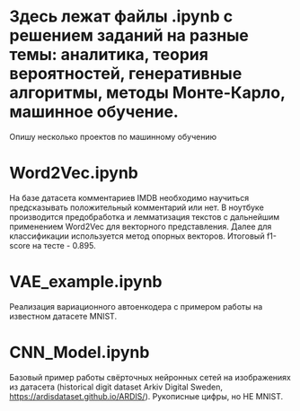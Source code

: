 # Здесь лежат файлы .ipynb с решением заданий на разные темы: аналитика, теория вероятностей, генеративные алгоритмы, методы Монте-Карло, машинное обучение.
Опишу несколько проектов по машинному обучению
# Word2Vec.ipynb
На базе датасета комментариев IMDB необходимо научиться предсказывать положительный комментарий или нет. В ноутбуке производится предобработка и лемматизация текстов с дальнейшим применением Word2Vec для векторного представления. Далее для классификации используется метод опорных векторов. Итоговый f1-score на тесте - 0.895.
# VAE_example.ipynb
Реализация вариационного автоенкодера с примером работы на известном датасете MNIST.
# CNN_Model.ipynb
Базовый пример работы свёрточных нейронных сетей на изображениях из датасета (historical digit dataset Arkiv Digital Sweden, https://ardisdataset.github.io/ARDIS/). Рукописные цифры, но НЕ MNIST.
